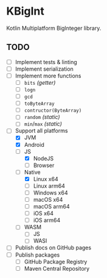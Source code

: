 # KBigInt

Kotlin Multiplatform BigInteger library.

## TODO

- [ ] Implement tests & linting
- [ ] Implement serialization
- [ ] Implement more functions
    - [ ] `bits` _(getter)_
    - [ ] `logn`
    - [ ] `gcd`
    - [ ] `toByteArray`
    - [ ] `contructor(ByteArray)`
    - [ ] `random` _(static)_
    - [ ] `min`/`max` _(static)_
- [ ] Support all platforms
  - [x] JVM
  - [x] Android
  - [ ] JS
    - [x] NodeJS
    - [ ] Browser
  - [ ] Native
    - [x] Linux x64
    - [ ] Linux arm64
    - [ ] Windows x64
    - [ ] macOS x64
    - [ ] macOS arm64
    - [ ] iOS x64
    - [ ] iOS arm64
  - [ ] WASM
    - [ ] JS
    - [ ] WASI
- [ ] Publish docs on GitHub pages
- [ ] Publish packages
  - [ ] GitHub Package Registry
  - [ ] Maven Central Repository
